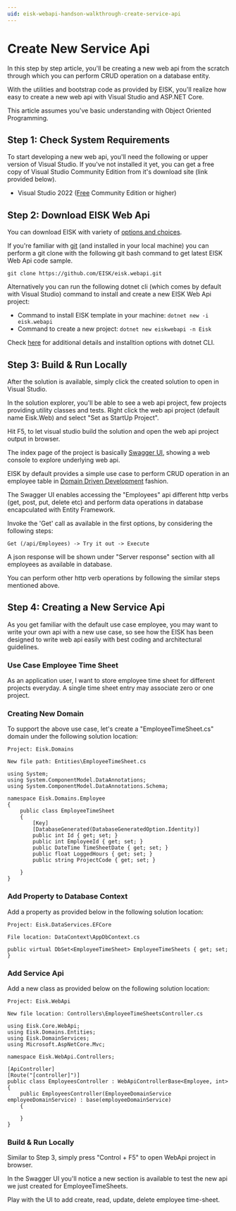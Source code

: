 ```yaml
---
uid: eisk-webapi-handson-walkthrough-create-service-api
---
```


# Create New Service Api

In this step by step article, you'll be creating a new web api from the scratch through which you can perform CRUD operation on a database entity. 

With the utilities and bootstrap code as provided by EISK, you'll realize how easy to create a new web api with Visual Studio and ASP.NET Core.

This article assumes you've basic understanding with Object Oriented Programming.

## Step 1: Check System Requirements

To start developing a new web api, you'll need the following or upper version of Visual Studio. If you've not installed it yet, you can get a free copy of Visual Studio Community Edition from it's download site (link provided below). 

* Visual Studio 2022 ([Free](https://visualstudio.microsoft.com/vs/community/) Community Edition or higher)

## Step 2: Download EISK Web Api

You can download EISK with variety of [options and choices](xref:eisk-webapi-downloads). 

If you're familiar with [git](https://git-scm.com/) (and installed in your local machine) you can perform a git clone with the following git bash command to get latest EISK Web Api code sample.

`git clone https://github.com/EISK/eisk.webapi.git`

Alternatively you can run the following dotnet cli (which comes by default with Visual Studio) command to install and create a new EISK Web Api project:

* Command to install EISK template in your machine: `dotnet new -i eisk.webapi`
* Command to create a new project: `dotnet new eiskwebapi -n Eisk`

Check [here](xref:eisk-webapi-download-options-dotnet-new) for additional details and installtion options with dotnet CLI.

## Step 3: Build & Run Locally

After the solution is available, simply click the created solution to open in Visual Studio. 

In the solution explorer, you'll be able to see a web api project, few projects providing utility classes and tests. Right click the web api project (default name Eisk.Web) and select "Set as StartUp Project".

Hit F5, to let visual studio build the solution and open the web api project output in browser.

The index page of the project is basically [Swagger UI](https://docs.microsoft.com/en-us/aspnet/core/tutorials/web-api-help-pages-using-swagger), showing a web console to explore underlying web api. 

EISK by default provides a simple use case to perform CRUD operation in an employee table in [Domain Driven Development](https://en.wikipedia.org/wiki/Domain-driven_design) fashion.

The Swagger UI enables accessing the "Employees" api different http verbs (get, post, put, delete etc) and perform data operations in database encapculated with Entity Framework.

Invoke the 'Get' call as available in the first options, by considering the following steps:

`Get (/api/Employees) -> Try it out -> Execute`

A json response will be shown under "Server response" section with all employees as available in database.

You can perform other http verb operations by following the similar steps mentioned above.

## Step 4: Creating a New Service Api

As you get familiar with the default use case employee, you may want to write your own api with a new use case, so see how the EISK has been designed to write web api easily with best coding and architectural guidelines.

### Use Case Employee Time Sheet

As an application user, I want to store employee time sheet for different projects everyday. A single time sheet entry may associate zero or one project.

### Creating New Domain

To support the above use case, let's create a "EmployeeTimeSheet.cs" domain under the following solution location: 

`Project: Eisk.Domains`

`New file path: Entities\EmployeeTimeSheet.cs`

	using System;
	using System.ComponentModel.DataAnnotations;
	using System.ComponentModel.DataAnnotations.Schema;

	namespace Eisk.Domains.Employee
	{
		public class EmployeeTimeSheet
		{
			[Key]
			[DatabaseGenerated(DatabaseGeneratedOption.Identity)]
			public int Id { get; set; }
			public int EmployeeId { get; set; }
			public DateTime TimeSheetDate { get; set; }
			public float LoggedHours { get; set; }
			public string ProjectCode { get; set; }

		}
	}

### Add Property to Database Context

Add a property as provided below in the following solution location: 

`Project: Eisk.DataServices.EFCore`

`File location: DataContext\AppDbContext.cs`

	public virtual DbSet<EmployeeTimeSheet> EmployeeTimeSheets { get; set; }

### Add Service Api
	
Add a new class as provided below on the following solution location: 

`Project: Eisk.WebApi`

`New file location: Controllers\EmployeeTimeSheetsController.cs`

	using Eisk.Core.WebApi;
	using Eisk.Domains.Entities;
	using Eisk.DomainServices;
	using Microsoft.AspNetCore.Mvc;

	namespace Eisk.WebApi.Controllers;

	[ApiController]
	[Route("[controller]")]
	public class EmployeesController : WebApiControllerBase<Employee, int>
	{
	    public EmployeesController(EmployeeDomainService employeeDomainService) : base(employeeDomainService)
	    {

	    }
	}

### Build & Run Locally 

Similar to Step 3, simply press "Control + F5" to open WebApi project in browser. 

In the Swagger UI you'll notice a new section is available to test the new api we just created for EmployeeTimeSheets.

Play with the UI to add create, read, update, delete employee time-sheet.


